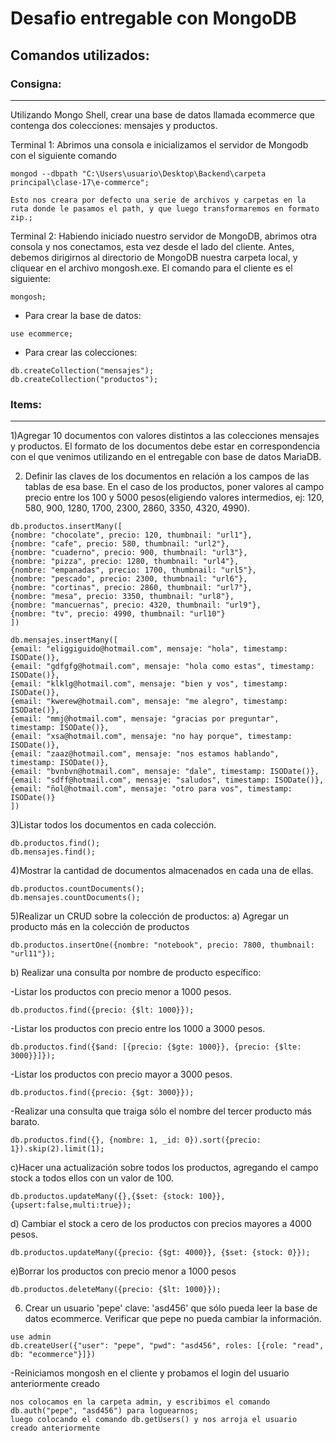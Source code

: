 # Desafio entregable con MongoDB

## Comandos utilizados:

### Consigna:
___
Utilizando Mongo Shell, crear una base de datos llamada ecommerce que contenga dos colecciones: mensajes y productos.

Terminal 1: Abrimos una consola e inicializamos el servidor de Mongodb con el siguiente comando

```
mongod --dbpath "C:\Users\usuario\Desktop\Backend\carpeta principal\clase-17\e-commerce";
```

```
Esto nos creara por defecto una serie de archivos y carpetas en la ruta donde le pasamos el path, y que luego transformaremos en formato zip.;
```

Terminal 2: Habiendo iniciado nuestro servidor de MongoDB, abrimos otra consola y nos conectamos, esta vez desde el lado del cliente. Antes, debemos dirigirnos al directorio de MongoDB nuestra carpeta local, y cliquear en el archivo mongosh.exe. El comando para el cliente es el siguiente:
```
mongosh;
```
- Para crear la base de datos:
```
use ecommerce;
```
- Para crear las colecciones:
```
db.createCollection("mensajes");
db.createCollection("productos");
```

### Items:
___
1)Agregar 10 documentos con valores distintos a las colecciones mensajes y productos. El formato de los documentos debe estar en correspondencia con el que venimos utilizando en el entregable con base de datos MariaDB.

2) Definir las claves de los documentos en relación a los campos de las tablas de esa base. En el caso de los productos, poner valores al campo precio entre los 100 y 5000 pesos(eligiendo valores intermedios, ej: 120, 580, 900, 1280, 1700, 2300, 2860, 3350, 4320, 4990).

```
db.productos.insertMany([
{nombre: "chocolate", precio: 120, thumbnail: "url1"},
{nombre: "cafe", precio: 580, thumbnail: "url2"},
{nombre: "cuaderno", precio: 900, thumbnail: "url3"},
{nombre: "pizza", precio: 1280, thumbnail: "url4"},
{nombre: "empanadas", precio: 1700, thumbnail: "url5"},
{nombre: "pescado", precio: 2300, thumbnail: "url6"},
{nombre: "cortinas", precio: 2860, thumbnail: "url7"},
{nombre: "mesa", precio: 3350, thumbnail: "url8"},
{nombre: "mancuernas", precio: 4320, thumbnail: "url9"},
{nombre: "tv", precio: 4990, thumbnail: "url10"}
])

db.mensajes.insertMany([
{email: "eliggiguido@hotmail.com", mensaje: "hola", timestamp: ISODate()},
{email: "gdfgfg@hotmail.com", mensaje: "hola como estas", timestamp: ISODate()},
{email: "klklg@hotmail.com", mensaje: "bien y vos", timestamp: ISODate()},
{email: "kwerew@hotmail.com", mensaje: "me alegro", timestamp: ISODate()},
{email: "mmj@hotmail.com", mensaje: "gracias por preguntar", timestamp: ISODate()},
{email: "xsa@hotmail.com", mensaje: "no hay porque", timestamp: ISODate()},
{email: "zaaz@hotmail.com", mensaje: "nos estamos hablando", timestamp: ISODate()},
{email: "bvnbvn@hotmail.com", mensaje: "dale", timestamp: ISODate()},
{email: "sdff@hotmail.com", mensaje: "saludos", timestamp: ISODate()},
{email: "ñol@hotmail.com", mensaje: "otro para vos", timestamp: ISODate()}
])
```

3)Listar todos los documentos en cada colección.
```
db.productos.find();
db.mensajes.find();
```

4)Mostrar la cantidad de documentos almacenados en cada una de ellas.
```
db.productos.countDocuments();
db.mensajes.countDocuments();
```

5)Realizar un CRUD sobre la colección de productos:
a) Agregar un producto más en la colección de productos
```
db.productos.insertOne({nombre: "notebook", precio: 7800, thumbnail: "url11"});
```

b) Realizar una consulta por nombre de producto específico:

-Listar los productos con precio menor a 1000 pesos.
```
db.productos.find({precio: {$lt: 1000}});
```

-Listar los productos con precio entre los 1000 a 3000 pesos.
```
db.productos.find({$and: [{precio: {$gte: 1000}}, {precio: {$lte: 3000}}]});
```

-Listar los productos con precio mayor a 3000 pesos.
```
db.productos.find({precio: {$gt: 3000}});
```

-Realizar una consulta que traiga sólo el nombre del tercer producto más barato.
```
db.productos.find({}, {nombre: 1, _id: 0}).sort({precio: 1}).skip(2).limit(1);
```

c)Hacer una actualización sobre todos los productos, agregando el campo stock a todos ellos con un valor de 100.

```
db.productos.updateMany({},{$set: {stock: 100}},{upsert:false,multi:true});
```

d) Cambiar el stock a cero de los productos con precios mayores a 4000 pesos. 

```
db.productos.updateMany({precio: {$gt: 4000}}, {$set: {stock: 0}});
```

e)Borrar los productos con precio menor a 1000 pesos 

```
db.productos.deleteMany({precio: {$lt: 1000}});
```

6) Crear un usuario 'pepe' clave: 'asd456' que sólo pueda leer la base de datos ecommerce. Verificar que pepe no pueda cambiar la información.

```
use admin
db.createUser({"user": "pepe", "pwd": "asd456", roles: [{role: "read", db: "ecommerce"}]})
```

-Reiniciamos mongosh en el cliente y probamos el login del usuario anteriormente creado

```
nos colocamos en la carpeta admin, y escribimos el comando db.auth("pepe", "asd456") para loguearnos;
luego colocando el comando db.getUsers() y nos arroja el usuario creado anteriormente
```


